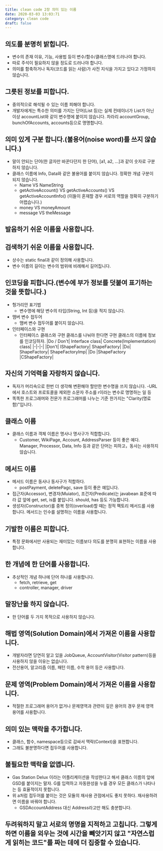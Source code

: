 ```yaml
---
title: clean code 2장 의미 있는 이름
date: 2020-03-03 13:03:71
category: clean code
draft: false
---
```


## 의도를 분명히 밝힙니다.

- 변수의 존재 이유, 기능, 사용법 등이 변수/함수/클래스명에 드러나야 합니다.
- 따로 주석이 필요하지 않을 정도로 드러나야 합니다.
- 의미를 함축하거나 독자(코드를 읽는 사람)가 사전 지식을 가지고 있다고 가정하지 않습니다.

## 그릇된 정보를 피합니다.

- 중의적으로 해석될 수 있는 이름 피해야 합니다.
- 개발자에게는 특수한 의미를 가지는 단어(List 등)는 실제 컨테이너가 List가 아닌 이상 accountList와 같이 변수명에 붙이지 않습니다. 차라리 accountGroup, bunchOfAccounts, accounts등으로 명명합니다.

## 의미 있게 구분 합니다.(불용어(noise word)를 쓰지 않습니다.)

- 말이 안되는 단어(한 글자만 바꾼다던지 한 단어), [a1, a2, …]과 같이 숫자로 구분하지 않습니다.
- 클래스 이름에 Info, Data와 같은 불용어를 붙이지 않습니다. 정확한 개념 구분이 되지 않습니다.
  - Name VS NameString
  - getActiveAccount() VS getActiveAccounts() VS getActiveAccountInfo() (이들이 혼재할 경우 서로의 역할을 정확히 구분하기 어렵습니다.)
  - money VS moneyAmount
  - message VS theMessage

## 발음하기 쉬운 이름을 사용합니다.

## 검색하기 쉬운 이름을 사용합니다.

- 상수는 static final과 같이 정의해 사용합니다.
- 변수 이름의 길이는 변수의 범위에 비례해서 길어집니다.

## 인코딩을 피합니다.(변수에 부가 정보를 덧붙여 표기하는 것을 뜻합니다.)

- 헝가리안 표기법
  - 변수명에 해당 변수의 타입(String, Int 등)을 적지 않습니다.
- 맴버 변수 접두어
  - 맴버 변수 접두어를 붙이지 않습니다.
- 인터페이스와 구현
  - 인터페이스 클래스와 구현 클래스를 나눠야 한다면 구현 클래스의 이름에 정보를 인코딩하자.
    |Do / Don't| Interface class| Concrete(Implementation) class|
    |-|-|-|
    |Don't| IShapeFactory| ShapeFactory|
    |Do| ShapeFactory| ShapeFactoryImp|
    |Do |ShapeFactory |CShapeFactory|

## 자신의 기억력을 자랑하지 않습니다.

- 독자가 머리속으로 한번 더 생각해 변환해야 할만한 변수명을 쓰지 않습니다.
  -URL에서 호스트와 프로토콜을 제외한 소문자 주소를 r이라는 변수로 명명하는 일 등
- 똑똑한 프로그래머와 전문가 프로그래머를 나누는 기준 한가지는 "Clarity(명료함)"입니다.

## 클래스 이름

- 클래스 이름과 객체 이름은 명사나 명사구가 적합합니다.
  - Customer, WikiPage, Account, AddressParser 등이 좋은 예다. Manager, Processor, Data, Info 등과 같은 단어는 피하고，동사는 사용하지 않습니다.

## 메서드 이름

- 메서드 이름은 동사나 동사구가 적합하다.
  - postPayment, deletePagc, save 등이 좋은 예입니다.
- 접근자(Accessor), 변경자(Muiator), 조건자(Predicate)는 javabean 표준에 따라 값 앞에 get, set, is를 붙입니다. should, has 등도 가능합니다.
- 생성자(Constructor)를 중복 정의(overload)할 때는 정적 팩토리 메서드를 사용합니다. 메서드는 인수를 설명하는 이름을 사용합니다.

## 기발한 이름은 피합니다.

- 특정 문화에서만 사용되는 재미있는 이름보다 의도를 분명히 표현하는 이름을 사용합니다.

## 한 개념에 한 단어를 사용합니다.

- 추상적인 개념 하나에 단어 하나를 사용합니다.
  - fetch, retrieve, get
  - controller, manager, driver

## 말장난을 하지 않습니다.

- 한 단어를 두 가지 목적으로 사용하지 않습니다.

## 해법 영역(Solution Domain)에서 가져온 이름을 사용합니다.

- 개발자라면 당연히 알고 있을 JobQueue, AccountVisitor(Visitor pattern)등을 사용하지 않을 이유는 없습니다.
- 전산용어, 알고리즘 이름, 패턴 이름, 수학 용어 등은 사용합니다.

## 문제 영역(Problem Domain)에서 가져온 이름을 사용합니다.

- 적절한 프로그래머 용어가 없거나 문제영역과 관련이 깊은 용어의 경우 문제 영역 용어를 사용합니다.

## 의미 있는 맥락을 추가합니다.

- 클래스, 함수, namespace등으로 감싸서 맥락(Context)을 표현합니다.
- 그래도 불분명하다면 접두어를 사용합니다.

## 불필요한 맥락을 없앱니다.

- Gas Station Delux 이라는 어플리케이션을 작성한다고 해서 클래스 이름의 앞에 GSD를 붙이지는 말자. G를 입력하고 자동완성을 누를 경우 모든 클래스가 나타나는 등 효율적이지 못합니다.
- 위 a처럼 접두어를 붙이는 것은 모듈의 재사용 관점에서도 좋지 못하다. 재사용하려면 이름을 바꿔야 합니다.
  - GSDAccountAddress 대신 Address라고만 해도 충분합니다.

## 두려워하지 말고 서로의 명명을 지적하고 고칩니다. 그렇게 하면 이름을 외우는 것에 시간을 빼앗기지 않고 "자연스럽게 읽히는 코드"를 짜는 데에 더 집중할 수 있습니다.
